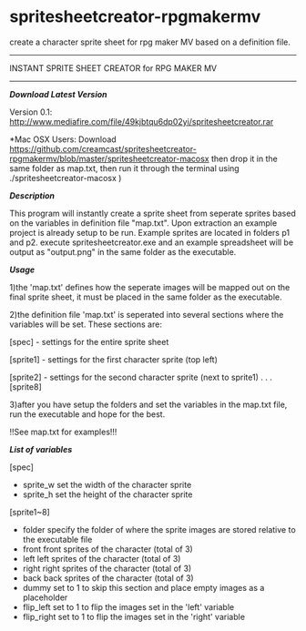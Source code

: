 # spritesheetcreator-rpgmakermv
create a character sprite sheet for rpg maker MV based on a definition file.

**********************************************
INSTANT SPRITE SHEET CREATOR for RPG MAKER MV
**********************************************

*******Download Latest Version*******

Version 0.1: http://www.mediafire.com/file/49kjbtqu6dp02yi/spritesheetcreator.rar

*Mac OSX Users: Download https://github.com/creamcast/spritesheetcreator-rpgmakermv/blob/master/spritesheetcreator-macosx then drop it in the same folder as map.txt, then run it through the terminal using ./spritesheetcreator-macosx )

*******Description*******

This program will instantly create a sprite sheet from seperate sprites based on the variables in definition file "map.txt".
Upon extraction an example project is already setup to be run. Example sprites are located in folders p1 and p2. 
execute spritesheetcreator.exe and an example spreadsheet will be output as "output.png" in the same folder as the executable.

*******Usage*******

1)the 'map.txt' defines how the seperate images will be mapped out on the final sprite sheet, it must be placed in the same folder as the executable.

2)the definition file 'map.txt' is seperated into several sections where the variables will be set. These sections are:

[spec] - settings for the entire sprite sheet

[sprite1] - settings for the first character sprite (top left)

[sprite2] - settings for the second character sprite (next to sprite1)
.
.
.
[sprite8]

3)after you have setup the folders and set the variables in the map.txt file, run the executable and hope for the best.

!!See map.txt for examples!!!

*******List of variables*******

[spec]
* sprite_w	set the width of the character sprite
* sprite_h	set the height of the character sprite

[sprite1~8]
* folder		specify the folder of where the sprite images are stored relative to the executable file
* front		front sprites of the character (total of 3)
* left		left sprites of the character (total of 3)
* right		right sprites of the character (total of 3)
* back		back sprites of the character (total of 3)
* dummy		set to 1 to skip this section and place empty images as a placeholder
* flip_left	set to 1 to flip the images set in the 'left' variable
* flip_right	set to 1 to flip the images set in the 'right' variable
